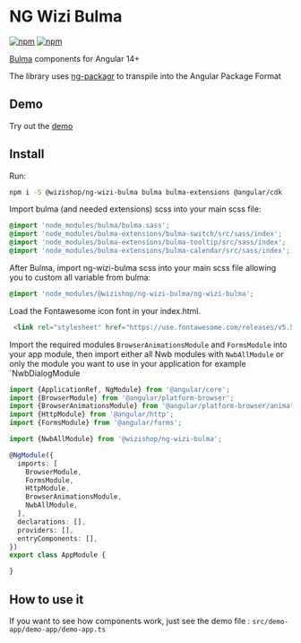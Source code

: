 # NG Wizi Bulma

[![npm](https://img.shields.io/npm/v/@wizishop/ng-wizi-bulma.svg)](https://www.npmjs.com/package/@wizishop/ng-wizi-bulma)
[![npm](https://img.shields.io/npm/dm/@wizishop/ng-wizi-bulma.svg)](https://www.npmjs.com/package/@wizishop/ng-wizi-bulma)

[Bulma](http://bulma.io/) components for Angular 14+

The library uses [ng-packagr](https://github.com/dherges/ng-packagr) to transpile into the Angular Package Format

## Demo

Try out the [demo](https://ng-wizi-bulma.firebaseapp.com/)

## Install

Run:

```sh
npm i -S @wizishop/ng-wizi-bulma bulma bulma-extensions @angular/cdk
```

Import bulma (and needed extensions) scss into your main scss file:

```scss
@import 'node_modules/bulma/bulma.sass';
@import 'node_modules/bulma-extensions/bulma-switch/src/sass/index';
@import 'node_modules/bulma-extensions/bulma-tooltip/src/sass/index';
@import 'node_modules/bulma-extensions/bulma-calendar/src/sass/index';
```

After Bulma, import ng-wizi-bulma scss into your main scss file allowing you to custom all variable from bulma:

```scss
@import 'node_modules/@wizishop/ng-wizi-bulma/ng-wizi-bulma';
```

Load the Fontawesome icon font in your index.html.

```html
 <link rel="stylesheet" href="https://use.fontawesome.com/releases/v5.5.0/css/all.css" crossorigin="anonymous">
```

Import the required modules `BrowserAnimationsModule` and `FormsModule` into your app module, then
import either all Nwb modules with `NwbAllModule` or only the module you want to use in your application for example `NwbDialogModule

```ts
import {ApplicationRef, NgModule} from '@angular/core';
import {BrowserModule} from '@angular/platform-browser';
import {BrowserAnimationsModule} from '@angular/platform-browser/animations';
import {HttpModule} from '@angular/http';
import {FormsModule} from '@angular/forms';

import {NwbAllModule} from '@wizishop/ng-wizi-bulma';

@NgModule({
  imports: [
    BrowserModule,
    FormsModule,
    HttpModule,
    BrowserAnimationsModule,
    NwbAllModule,
  ],
  declarations: [],
  providers: [],
  entryComponents: [],
})
export class AppModule {

}
```

## How to use it

If you want to see how components work, just see the demo file : `src/demo-app/demo-app/demo-app.ts`
